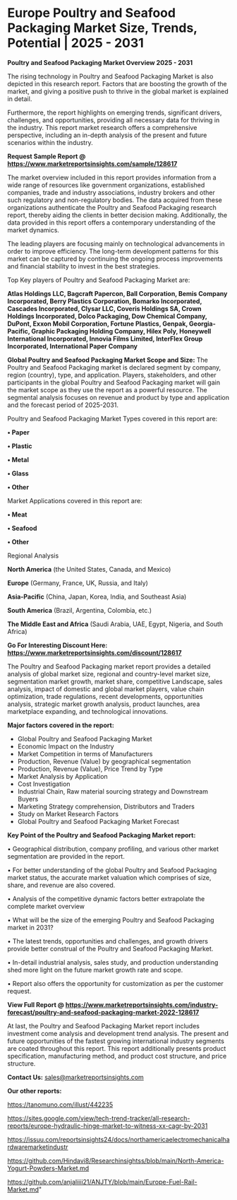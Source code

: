 # Europe Poultry and Seafood Packaging Market Size, Trends, Potential | 2025 - 2031

<Strong> Poultry and Seafood Packaging Market Overview 2025 - 2031</strong>

The rising technology in Poultry and Seafood Packaging Market is also depicted in this research report. Factors that are boosting the growth of the market, and giving a positive push to thrive in the global market is explained in detail.

Furthermore, the report highlights on emerging trends, significant drivers, challenges, and opportunities, providing all necessary data for thriving in the industry. This report market research offers a comprehensive perspective, including an in-depth analysis of the present and future scenarios within the industry.

<strong>Request Sample Report @ <a href=https://www.marketreportsinsights.com/sample/128617>https://www.marketreportsinsights.com/sample/128617</a></strong>

The market overview included in this report provides information from a wide range of resources like government organizations, established companies, trade and industry associations, industry brokers and other such regulatory and non-regulatory bodies. The data acquired from these organizations authenticate the Poultry and Seafood Packaging research report, thereby aiding the clients in better decision making. Additionally, the data provided in this report offers a contemporary understanding of the market dynamics.

The leading players are focusing mainly on technological advancements in order to improve efficiency. The long-term development patterns for this market can be captured by continuing the ongoing process improvements and financial stability to invest in the best strategies.

Top Key players of Poultry and Seafood Packaging Market are:

<strong>Atlas Holdings LLC, Bagcraft Papercon, Ball Corporation, Bemis Company Incorporated, Berry Plastics Corporation, Bomarko Incorporated, Cascades Incorporated, Clysar LLC, Coveris Holdings SA, Crown Holdings Incorporated, Dolco Packaging, Dow Chemical Company, DuPont, Exxon Mobil Corporation, Fortune Plastics, Genpak, Georgia-Pacific, Graphic Packaging Holding Company, Hilex Poly, Honeywell International Incorporated, Innovia Films Limited, InterFlex Group Incorporated, International Paper Company</strong>

<strong><b>Global Poultry and Seafood Packaging Market Scope and Size:</b></strong>
The Poultry and Seafood Packaging market is declared segment by company, region (country), type, and application. Players, stakeholders, and other participants in the global Poultry and Seafood Packaging market will gain the market scope as they use the report as a powerful resource. The segmental analysis focuses on revenue and product by type and application and the forecast period of 2025-2031.

Poultry and Seafood Packaging Market Types covered in this report are:

<strong>• Paper

• Plastic

• Metal

• Glass

• Other</strong>

Market Applications covered in this report are:

<strong>• Meat

• Seafood

• Other</strong> 

Regional Analysis

<strong>North America</strong> (the United States, Canada, and Mexico)

<strong>Europe</strong> (Germany, France, UK, Russia, and Italy)

<strong>Asia-Pacific</strong> (China, Japan, Korea, India, and Southeast Asia)

<strong>South America</strong> (Brazil, Argentina, Colombia, etc.)

<strong>The Middle East and Africa</strong> (Saudi Arabia, UAE, Egypt, Nigeria, and South Africa)

<strong>Go For Interesting Discount Here: <a href=https://www.marketreportsinsights.com/discount/128617>https://www.marketreportsinsights.com/discount/128617</a></strong>

The Poultry and Seafood Packaging market report provides a detailed analysis of global market size, regional and country-level market size, segmentation market growth, market share, competitive Landscape, sales analysis, impact of domestic and global market players, value chain optimization, trade regulations, recent developments, opportunities analysis, strategic market growth analysis, product launches, area marketplace expanding, and technological innovations.

<strong><b>Major factors covered in the report:</b></strong>
<ul>
  <li>Global Poultry and Seafood Packaging Market </li>
  <li>Economic Impact on the Industry</li>
  <li>Market Competition in terms of Manufacturers</li>
  <li>Production, Revenue (Value) by geographical segmentation</li>
  <li>Production, Revenue (Value), Price Trend by Type</li>
  <li>Market Analysis by Application</li>
  <li>Cost Investigation</li>
  <li>Industrial Chain, Raw material sourcing strategy and Downstream Buyers</li>
  <li>Marketing Strategy comprehension, Distributors and Traders</li>
  <li>Study on Market Research Factors</li>
  <li>Global Poultry and Seafood Packaging Market Forecast</li>
</ul>

<strong><b>Key Point of the Poultry and Seafood Packaging Market report:</b></strong>

• Geographical distribution, company profiling, and various other market segmentation are provided in the report.

• For better understanding of the global Poultry and Seafood Packaging market status, the accurate market valuation which comprises of size, share, and revenue are also covered.

• Analysis of the competitive dynamic factors better extrapolate the complete market overview

• What will be the size of the emerging Poultry and Seafood Packaging market in 2031?

• The latest trends, opportunities and challenges, and growth drivers provide better construal of the Poultry and Seafood Packaging Market.

• In-detail industrial analysis, sales study, and production understanding shed more light on the future market growth rate and scope.

• Report also offers the opportunity for customization as per the customer request.

<strong><b>View Full Report @ <a href=https://www.marketreportsinsights.com/industry-forecast/poultry-and-seafood-packaging-market-2022-128617>https://www.marketreportsinsights.com/industry-forecast/poultry-and-seafood-packaging-market-2022-128617</a></b></strong>


At last, the Poultry and Seafood Packaging Market report includes investment come analysis and development trend analysis. The present and future opportunities of the fastest growing international industry segments are coated throughout this report. This report additionally presents product specification, manufacturing method, and product cost structure, and price structure.

<strong>Contact Us:</strong>
sales@marketreportsinsights.com

<strong>Our other reports:</strong>

<a href=https://tanomuno.com/illust/442235>https://tanomuno.com/illust/442235</a>

<a href=https://sites.google.com/view/tech-trend-tracker/all-research-reports/europe-hydraulic-hinge-market-to-witness-xx-cagr-by-2031>https://sites.google.com/view/tech-trend-tracker/all-research-reports/europe-hydraulic-hinge-market-to-witness-xx-cagr-by-2031</a>

<a href=https://issuu.com/reportsinsights24/docs/northamericaelectromechanicalhardwaremarketindustr>https://issuu.com/reportsinsights24/docs/northamericaelectromechanicalhardwaremarketindustr</a>

<a href=https://github.com/Hindavi8/Researchinsightss/blob/main/North-America-Yogurt-Powders-Market.md>https://github.com/Hindavi8/Researchinsightss/blob/main/North-America-Yogurt-Powders-Market.md</a>

<a href=https://github.com/anjaliiii21/ANJTY/blob/main/Europe-Fuel-Rail-Market.md>https://github.com/anjaliiii21/ANJTY/blob/main/Europe-Fuel-Rail-Market.md</a>"

